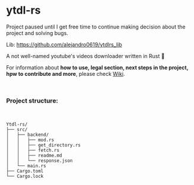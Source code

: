 # ytdl-rs

Project paused until I get free time to continue making decision about the project and solving bugs.

Lib: https://github.com/alejandro0619/ytdlrs_lib

A not well-named youtube's videos downloader written in Rust 🦀

For information about **how to use, legal section, next steps in the project, hpw to contribute and more**, please check [Wiki](https://github.com/alejandro0619/ytdl-rs/wiki).

</br>

### Project structure:
</br>

```
Ytdl-rs/
├── src/
│   ├── backend/
│   │   ├── mod.rs
│   │   ├── get_directory.rs
│   │   ├── fetch.rs
│   │   ├── readme.md
│   │   └── response.json
│   └── main.rs
├── Cargo.toml
└── Cargo.lock
```

